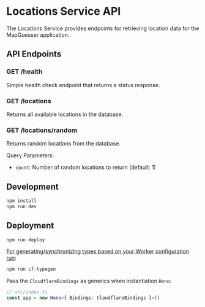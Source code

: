 # Locations Service API

The Locations Service provides endpoints for retrieving location data for the MapGuesser application.

## API Endpoints

### GET /health
Simple health check endpoint that returns a status response.

### GET /locations
Returns all available locations in the database.

### GET /locations/random
Returns random locations from the database.

Query Parameters:
- `count`: Number of random locations to return (default: 1)

## Development

```txt
npm install
npm run dev
```

## Deployment

```txt
npm run deploy
```

[For generating/synchronizing types based on your Worker configuration run](https://developers.cloudflare.com/workers/wrangler/commands/#types):

```txt
npm run cf-typegen
```

Pass the `CloudflareBindings` as generics when instantiation `Hono`:

```ts
// src/index.ts
const app = new Hono<{ Bindings: CloudflareBindings }>()
```
